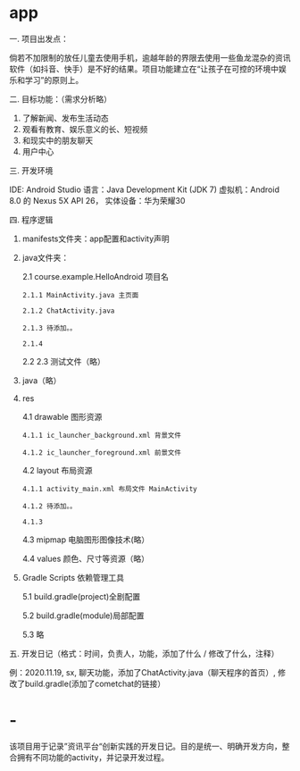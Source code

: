 # app
一. 项目出发点：

  倘若不加限制的放任⼉童去使⽤⼿机，逾越年龄的界限去使⽤⼀些⻥⻰混杂的资讯软件（如抖音、快手）是不好的结果。项目功能建立在“让孩⼦在可控的环境中娱乐和学习”的原则上。


二. 目标功能：（需求分析略）

 1. 了解新闻、发布⽣活动态 
 2. 观看有教育、娱乐意义的⻓、短视频 
 3. 和现实中的朋友聊天 
 4. ⽤户中⼼ 
 
 
三. 开发环境

 IDE: Android Studio
 语言：Java Development Kit (JDK 7)
 虚拟机：Android 8.0 的 Nexus 5X API 26，
 实体设备：华为荣耀30
 
 
四. 程序逻辑

 1. manifests文件夹：app配置和activity声明
 
 2. java文件夹：
 
    2.1 course.example.HelloAndroid 项目名
    
        2.1.1 MainActivity.java 主页面
        
        2.1.2 ChatActivity.java
        
        2.1.3 待添加。。
        
        2.1.4 
   
    2.2 2.3 测试文件（略）
    
 3. java（略）
 
 4. res
 
    4.1 drawable 图形资源
    
        4.1.1 ic_launcher_background.xml 背景文件
        
        4.1.2 ic_launcher_foreground.xml 前景文件
        
    4.2 layout 布局资源
    
        4.1.1 activity_main.xml 布局文件 MainActivity
        
        4.1.2 待添加。。
        
        4.1.3 
        
    4.3 mipmap 电脑图形图像技术(略）
    
    4.4 values 颜色、尺寸等资源（略）
    
 5. Gradle Scripts 依赖管理工具
 
    5.1 build.gradle(project)全剧配置
    
    5.2 build.gradle(module)局部配置
    
    5.3 略
    
    
五. 开发日记（格式：时间，负责人，功能，添加了什么 / 修改了什么，注释）

例：2020.11.19, sx, 聊天功能，添加了ChatActivity.java（聊天程序的首页）, 修改了build.gradle(添加了cometchat的链接）

# -
该项目用于记录”资讯平台“创新实践的开发日记。目的是统一、明确开发方向，整合拥有不同功能的activity，并记录开发过程。
